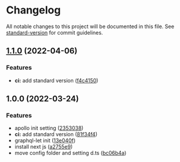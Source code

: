 # Changelog

All notable changes to this project will be documented in this file. See [standard-version](https://github.com/conventional-changelog/standard-version) for commit guidelines.

## [1.1.0](https://github.com/otwm/react-apollo-nextjs-boilerplate/compare/v1.0.0...v1.1.0) (2022-04-06)


### Features

* **ci:** add standard version ([f4c4150](https://github.com/otwm/react-apollo-nextjs-boilerplate/commit/f4c4150199c4abfff29748c4aa810ccacfe438dd))

## 1.0.0 (2022-03-24)


### Features

* apollo init setting ([2353038](https://github.com/otwm/react-apollo-nextjs-boilerplate/commit/2353038d442a31fc1e7d0d749bd4276bac57f44e))
* **ci:** add standard version ([81f34f4](https://github.com/otwm/react-apollo-nextjs-boilerplate/commit/81f34f406c2d3d74108627b609a2ab2affec9d32))
* graphql-let init ([13e040f](https://github.com/otwm/react-apollo-nextjs-boilerplate/commit/13e040fcbe9de20f376ce621fb5fbe9d4020ee84))
* install next js ([a2755e9](https://github.com/otwm/react-apollo-nextjs-boilerplate/commit/a2755e93a7a3dc7b0a473058054366016fd23021))
* move config folder and setting d.ts ([bc06b4a](https://github.com/otwm/react-apollo-nextjs-boilerplate/commit/bc06b4a068e3e37519dccfef7cb5e707716197fc))
